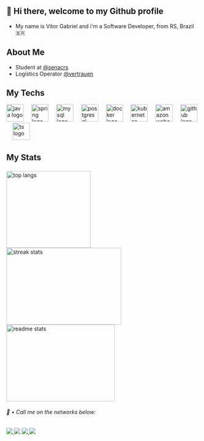 ## 👋 Hi there, welcome to my Github profile

- My name is Vitor Gabriel and i'm a Software Developer, from RS, Brazil 🇧🇷

## About Me
- Student at [@senacrs](https://br.linkedin.com/school/senac-rs/)
- Logistics Operator [@vertrauen](https://br.linkedin.com/company/vertrauen---perfis-para-esquadrias-em-pvc)

## My Techs
<div align="left">
  <img src="https://skillicons.dev/icons?i=js" height="45" alt="java logo"  />
  <img width="12" />
  <img src="https://skillicons.dev/icons?i=html" height="45" alt="spring logo"  />
  <img width="12" />
  <img src="https://skillicons.dev/icons?i=css" height="45" alt="mysql logo"  />
  <img width="12" />
  <img src="https://skillicons.dev/icons?i=mysql" height="45" alt="postgresql logo"  />
  <img width="12" />
  <img src="https://skillicons.dev/icons?i=nodejs" height="45" alt="docker logo"  />
  <img width="12" />
  <img src="https://skillicons.dev/icons?i=figma" height="45" alt="kubernetes logo"  />
  <img width="12" />
  <img src="https://skillicons.dev/icons?i=react" height="45" alt="amazonwebservices logo"  />
  <img width="12" />
  <img src="https://skillicons.dev/icons?i=github" height="45" alt="github logo"  />
  <img width="12" />
  <img src="https://skillicons.dev/icons?i=ts" height="45" alt="ts logo"  />
</div>

## My Stats

###

<div align=left>
  <img width=220 height=200  src="https://github-readme-stats-salesp07.vercel.app/api/top-langs/?username=vitorLnm&hide=HTML&langs_count=8&layout=compact&theme=react&border_radius=10&size_weight=0.5&count_weight=0.5&exclude_repo=github-readme-stats" alt="top langs"/>
  <img width=300 height=200  src="https://github-readme-streak-stats-salesp07.vercel.app/?user=vitorLnm&count_private=true&theme=react&border_radius=10" alt="streak stats"/>
  <img width=283  height=200 src="https://github-readme-stats-salesp07.vercel.app/api?username=vitorLnm&count_private=true&show_icons=true&theme=react&rank_icon=github&border_radius=10" alt="readme stats" />
</div>
</div>



<div align="left"> 
  <h6>
  📨 • Call me on the networks below:
  </h6>
  <a href="https://instagram.com/vitaolz" target="_blank"><img src="https://img.shields.io/badge/-Instagram-%23E4405F?style=for-the-badge&logo=instagram&logoColor=white" target="_blank">
  </a>
  <a href = "mailto:vitor.justinbrum@gmail.com"><img src="https://img.shields.io/badge/-Gmail-%23333?style=for-the-badge&logo=gmail&logoColor=white" target="_blank"></a>
  </a>
  <a href="https://linkedin.com/in/vitorbrum" target="_blank">
    <img src="https://img.shields.io/badge/LinkedIn-0077B5?style=for-the-badge&logo=linkedin&logoColor=white" target="_blank" />
  </a>
  <a href="https://vitorlnm.github.io" target="_blank">
     <img src="https://img.shields.io/badge/Portfolio-FF5722?style=for-the-badge&logo=todoist&logoColor=white" target="_blank" /> 
  </a>
</div>


